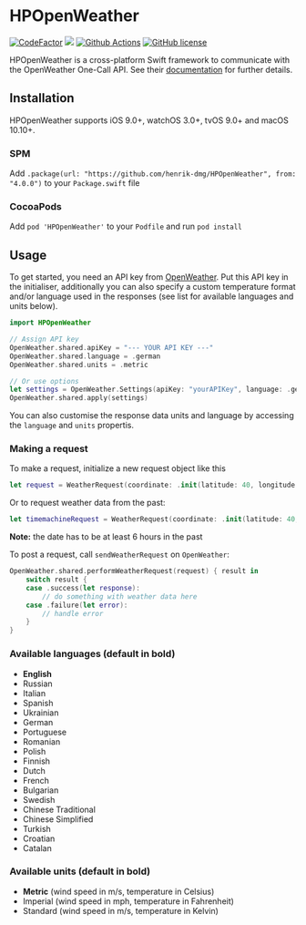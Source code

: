 # HPOpenWeather

<a href="https://www.codefactor.io/repository/github/henrik-dmg/hpopenweather"><img src="https://www.codefactor.io/repository/github/henrik-dmg/hpopenweather/badge" alt="CodeFactor" /></a>
<a href="https://img.shields.io/badge/Swift-5.0-orange"><img src="https://img.shields.io/badge/Swift-5.0-orange.svg"/></a>
<a href="https://github.com/henrik-dmg/HPOpenWeather/blob/master/.github/workflows/swift.yml"><img src="https://github.com/henrik-dmg/HPOpenWeather/workflows/Swift/badge.svg" alt="Github Actions"/></a>
[![GitHub license](https://img.shields.io/github/license/henrik-dmg/HPOpenWeather)](https://github.com/henrik-dmg/HPOpenWeather/blob/master/LICENSE.md)

HPOpenWeather is a cross-platform Swift framework to communicate with the OpenWeather One-Call API. See their [documentation](https://openweathermap.org/api/one-call-api) for further details.

## Installation

HPOpenWeather supports iOS 9.0+, watchOS 3.0+, tvOS 9.0+ and macOS 10.10+.

### SPM

Add `.package(url: "https://github.com/henrik-dmg/HPOpenWeather", from: "4.0.0")` to your `Package.swift` file

### CocoaPods

Add `pod 'HPOpenWeather'` to your `Podfile` and run `pod install`

## Usage

To get started, you need an API key from [OpenWeather](https://openweathermap.org). Put this API key in the initialiser, additionally you can also specify a custom temperature format and/or language used in the responses (see list for available languages and units below).

```swift
import HPOpenWeather

// Assign API key
OpenWeather.shared.apiKey = "--- YOUR API KEY ---"
OpenWeather.shared.language = .german
OpenWeather.shared.units = .metric

// Or use options
let settings = OpenWeather.Settings(apiKey: "yourAPIKey", language: .german, units: .metric)
OpenWeather.shared.apply(settings)
```

You can also customise the response data units and language by accessing the `language` and `units` propertis.

### Making a request

To make a request, initialize a new request object like this

```swift
let request = WeatherRequest(coordinate: .init(latitude: 40, longitude: 30))
```

Or to request weather data from the past:

```swift
let timemachineRequest = WeatherRequest(coordinate: .init(latitude: 40, longitude: 30), date: someDate)
```

**Note:** the date has to be at least 6 hours in the past

To post a request, call `sendWeatherRequest` on `OpenWeather`:

```swift
OpenWeather.shared.performWeatherRequest(request) { result in
	switch result {
    case .success(let response):
    	// do something with weather data here
    case .failure(let error):
        // handle error
    }
}
```

### Available languages (default in bold)

- **English**
- Russian
- Italian
- Spanish
- Ukrainian
- German
- Portuguese
- Romanian
- Polish
- Finnish
- Dutch
- French
- Bulgarian
- Swedish
- Chinese Traditional
- Chinese Simplified
- Turkish
- Croatian
- Catalan

### Available units (default in bold)

- **Metric** (wind speed in m/s, temperature in Celsius)
- Imperial (wind speed in mph, temperature in Fahrenheit)
- Standard (wind speed in m/s, temperature in Kelvin)

